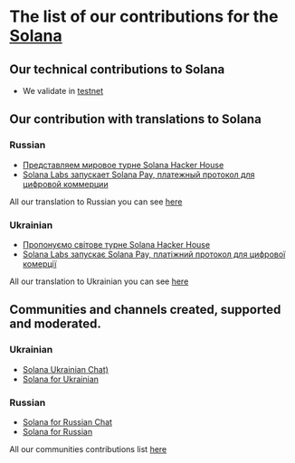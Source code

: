 # The list of our contributions for the [Solana](https://solana.com)

## Our technical contributions to Solana

- We validate in [testnet](https://www.validators.app/validators/testnet/2CUvxpfrys8W99yzTcPtdkUUgGDvHgZQaTLTX8c9zM6e)

## Our contribution with translations to Solana
### Russian
- [Представляем мировое турне Solana Hacker House](https://ru.nq4.net/Gdr-VMxpiF1)
- [Solana Labs запускает Solana Pay, платежный протокол для цифровой коммерции](https://ru.nq4.net/MpYVDvNyquS)

All our translation to Russian you can see [here](https://github.com/nq4-net/entrance/blob/main/russian.md)

### Ukrainian
- [Пропонуємо світове турне Solana Hacker House](https://ua.nq4.net/kO3o3P2m4Av)
- [Solana Labs запускає Solana Pay, платіжний протокол для цифрової комерції](https://ua.nq4.net/DqvwhBaCPsS)

All our translation to Ukrainian you can see [here](https://github.com/nq4-net/entrance/blob/main/ukrainian.md)

## Communities and channels created, supported and moderated.
### Ukrainian
- [Solana Ukrainian Chat)](https://t.me/SolanaUkrainianChat)
- [Solana for Ukrainian](https://t.me/SolanaforUkrainian)
### Russian
- [Solana for Russian Chat](https://t.me/SolanaforRussianChat)
- [Solana for Russian](https://t.me/SolanaforRussian)

All our communities contributions list [here](https://github.com/nq4-net/entrance/blob/main/communities.md)